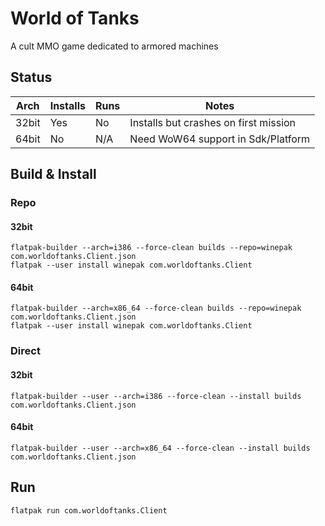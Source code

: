 # World of Tanks
A cult MMO game dedicated to armored machines

## Status

| Arch  | Installs | Runs | Notes |
| ----- | -------- | ---- | ----- |
| 32bit | Yes      | No   | Installs but crashes on first mission |
| 64bit | No       | N/A  | Need WoW64 support in Sdk/Platform |

## Build & Install
### Repo
#### 32bit

    flatpak-builder --arch=i386 --force-clean builds --repo=winepak com.worldoftanks.Client.json
    flatpak --user install winepak com.worldoftanks.Client

#### 64bit

    flatpak-builder --arch=x86_64 --force-clean builds --repo=winepak com.worldoftanks.Client.json
    flatpak --user install winepak com.worldoftanks.Client

### Direct
#### 32bit

    flatpak-builder --user --arch=i386 --force-clean --install builds com.worldoftanks.Client.json

#### 64bit

    flatpak-builder --user --arch=x86_64 --force-clean --install builds com.worldoftanks.Client.json

## Run

    flatpak run com.worldoftanks.Client

